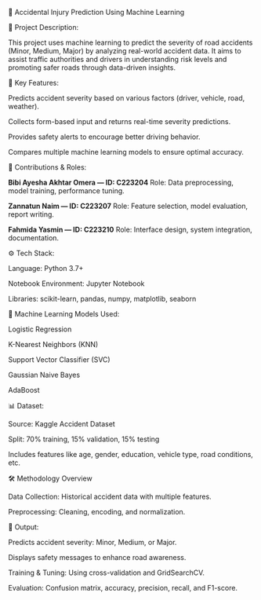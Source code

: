 
🚗 Accidental Injury Prediction Using Machine Learning

📘 Project Description:

This project uses machine learning to predict the severity of road accidents (Minor, Medium, Major) by analyzing real-world accident data. It aims to assist traffic authorities and drivers in understanding risk levels and promoting safer roads through data-driven insights.

🔑 Key Features:

Predicts accident severity based on various factors (driver, vehicle, road, weather).

Collects form-based input and returns real-time severity predictions.

Provides safety alerts to encourage better driving behavior.

Compares multiple machine learning models to ensure optimal accuracy.

👥 Contributions & Roles:

**Bibi Ayesha Akhtar Omera — ID: C223204**
Role: Data preprocessing, model training, performance tuning.

**Zannatun Naim — ID: C223207**
Role: Feature selection, model evaluation, report writing.

**Fahmida Yasmin — ID: C223210**
Role: Interface design, system integration, documentation.

⚙ Tech Stack:

Language: Python 3.7+

Notebook Environment: Jupyter Notebook

Libraries: scikit-learn, pandas, numpy, matplotlib, seaborn

🧠 Machine Learning Models Used:

Logistic Regression

K-Nearest Neighbors (KNN)

Support Vector Classifier (SVC)

Gaussian Naive Bayes

AdaBoost

📊 Dataset:

Source: Kaggle Accident Dataset

Split: 70% training, 15% validation, 15% testing

Includes features like age, gender, education, vehicle type, road conditions, etc.

🛠 Methodology Overview

Data Collection: Historical accident data with multiple features.

Preprocessing: Cleaning, encoding, and normalization.

🎯 Output:

Predicts accident severity: Minor, Medium, or Major.

Displays safety messages to enhance road awareness.

Training & Tuning: Using cross-validation and GridSearchCV.

Evaluation: Confusion matrix, accuracy, precision, recall, and F1-score.

